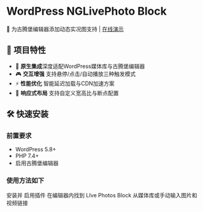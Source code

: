 # WordPress NGLivePhoto Block

🚀 为古腾堡编辑器添加动态实况图支持 | [在线演示](https://www.naigou.cn/737.html) 


## 🌟 项目特性

- 📱 ​**原生集成**​ 深度适配WordPress媒体库与古腾堡编辑器
- 🎮 ​**交互增强**​ 支持悬停/点击/自动播放三种触发模式
- ⚡ ​**性能优化**​ 智能延迟加载与CDN加速方案
- 📐 ​**响应式布局**​ 支持自定义宽高比与断点配置

## 🛠️ 快速安装

### 前置要求
- WordPress 5.8+
- PHP 7.4+
- 启用古腾堡编辑器
### 使用方法如下
安装并 启用插件 在编辑器内找到 LIve Photos Block 从媒体库或手动输入图片和视频链接
